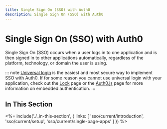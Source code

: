 ```yaml
---
title: Single Sign On (SSO) with Auth0
description: Single Sign On (SSO) with Auth0
---
```

<!-- markdownlint-disable MD041 MD002 -->
# Single Sign On (SSO) with Auth0

Single Sign On (SSO) occurs when a user logs in to one application and is then signed in to other applications automatically, regardless of the platform, technology, or domain the user is using.

::: note
[Universal login](/hosted-pages/login) is the easiest and most secure way to implement SSO with Auth0. If for some reason you cannot use universal login with your application, check out the [Lock](/libraries/lock) page or the [Auth0.js](/libraries/auth0js) page for more information on embedded authentication.
:::

## In This Section

<%= include('./_in-this-section', { links: [
  'sso/current/introduction',
  'sso/current/setup',
  'sso/current/single-page-apps'
] }) %>
